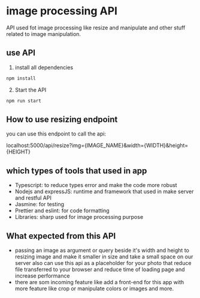 # image processing API

API used fot image processing like resize and manipulate and other stuff related to image manipulation.

## use API

1. install all dependencies

```sh
npm install
```

2. Start the API

```sh
npm run start
```

## How to use resizing endpoint

you can use this endpoint to call the api:

localhost:5000/api/resize?img={IMAGE_NAME}&width={WIDTH}&height={HEIGHT}

## which types of tools that used in app

- Typescript: to reduce types error and make the code more robust
- Nodejs and expressJS: runtime and framework that used in make server and restful API
- Jasmine: for testing
- Prettier and eslint: for code formatting
- Libraries: sharp used for image processing purpose

## What expected from this API

- passing an image as argument or query beside it's width and height to resizing image and make it smaller in size and take a small space on our server also can use this api as a placeholder for your photo that reduce file transferred to your browser and reduce time of loading page and increase performance
- there are som incoming feature like add a front-end for this app with more feature like crop or manipulate colors or images and more.
